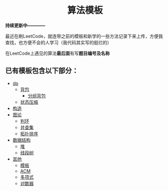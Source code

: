 <!--
 * @Description: 
 * @Author: shadow221213
 * @Date: 2023-10-24 18:46:33
 * @LastEditTime: 2023-11-02 16:21:50
-->
# <div align="center">算法模板</div>

**持续更新中————**

最近在刷LeetCode，就连带之前的模板和新学的一些方法记录下来上传，方便我查找，也方便不会的人学习（我代码其实写的挺烂的）

在LeetCode上遇见的算法**最后面**有写**题目编号及名称**

## 已有模板包含以下部分：

- [dp](./dp/)
  - [背包](./dp/背包/)
    - [分组背包](./dp/背包/分组背包/README.md)
  - [状态压缩](./dp/状态压缩/README.md)
- [构造](./构造/README.md)
- [图论](./图论/)
  - [判环](./图论/判环/README.md)
  - [并查集](./图论/并查集/README.md)
  - [拓扑排序](./图论/拓扑排序/README.md)
- [数据结构](./数据结构/)
  - [堆](./数据结构/堆/README.md)
  - [线段树](./数据结构/线段树/README.md)
- [其他](./其他/)
  - [模板](./其他/模板.cpp)
  - [ACM](./其他/ACM.docx)
  - [多项式](./其他/多项式.cpp)
  - [对数器](./其他/对数器.cpp)
